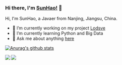 ### Hi there, I'm [SunHao!](https://www.crazy-coder.cn/) 👋

Hi, I'm SunHao, a Javaer from Nanjing, Jiangsu, China.

- 🔭 I’m currently working on my project [Lodsve](https://github.com/lodsve)
- 🌱 I’m currently learning Python and Big Data
- 💬 Ask me about anything [here](https://github.com/sunhao-java/sunhao-java/issues)

[![Anurag's github stats](https://github-readme-stats.vercel.app/api?username=sunhao-java&show_icons=true&title_color=fff&icon_color=79ff97&text_color=9f9f9f&bg_color=151515)](https://github.com/anuraghazra/github-readme-stats)

<a href="https://github.com/lodsve/lodsve-framework">
  <img align="left" src="https://github-readme-stats.vercel.app/api/pin/?username=lodsve&repo=lodsve-framework&title_color=fff&icon_color=79ff97&text_color=9f9f9f&bg_color=151515" />
</a>

<a href="https://github.com/sunhao-java/blog">
  <img align="left" src="https://github-readme-stats.vercel.app/api/pin/?username=sunhao-java&repo=blog&title_color=fff&icon_color=79ff97&text_color=9f9f9f&bg_color=151515" />
</a>
